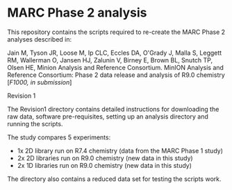 # MARC Phase 2 analysis

This repository contains the scripts required to re-create the MARC Phase 2 analyses described in:

Jain M, Tyson JR, Loose M, Ip CLC, Eccles DA, O'Grady J, Malla S, Leggett RM, Wallerman O, Jansen HJ, Zalunin V, Birney E, Brown BL, Snutch TP, Olsen HE, Minion Analysis and Reference Consortium. MinION Analysis and Reference Consortium: Phase 2 data release and analysis of R9.0 chemistry [*F1000, in submission*]

Revision 1

The Revision1 directory contains detailed instructions for downloading the raw data, software pre-requisites, setting up an analysis directory and running the scripts.

The study compares 5 experiments:
- 1x 2D library run on R7.4 chemistry (data from the MARC Phase 1 study)
- 2x 2D libraries run on R9.0 chemistry (new data in this study)
- 2x 1D libraries run on R9.0 chemistry (new data in this study)

The directory also contains a reduced data set for testing the scripts work.

